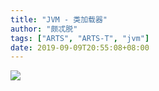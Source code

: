 ```yaml
---
title: "JVM - 类加载器"
author: "颇忒脱"
tags: ["ARTS", "ARTS-T", "jvm"]
date: 2019-09-09T20:55:08+08:00
---
```


<!--more-->

![](class-loading-classloader.png)
